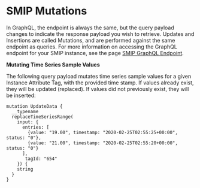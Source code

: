 # SMIP Mutations

In GraphQL, the endpoint is always the same, but the query payload changes to indicate the response payload you wish to retrieve. Updates and Insertions are called Mutations, and are performed against the same endpoint as queries. For more information on accessing the GraphQL endpoint for your SMIP instance, see the page [SMIP GraphQL Endpoint](smip-graphql.md).

**<a name="query-types">Mutating Time Series Sample Values**

The following query payload mutates time series sample values for a given Instance Attribute Tag, with the provided time stamp. If values already exist, they will be updated (replaced). If values did not previously exist, they will be inserted:

```
mutation UpdateData {
  __typename
  replaceTimeSeriesRange(
    input: {
      entries: [
        {value: "19.00", timestamp: "2020-02-25T02:55:25+00:00", status: "0"},
        {value: "21.00", timestamp: "2020-02-25T02:55:20+00:00", status: "0"}
      ],
       tagId: "654"
    }) {
    string
  }
}
```